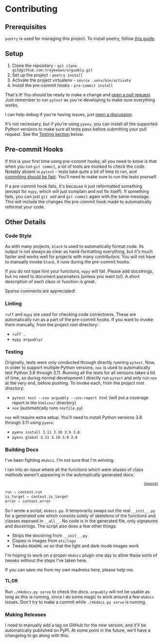 # Contributing

## Prerequisites

`poetry` is used for managing this project. To install poetry, follow
[this guide](https://python-poetry.org/docs/#installation).

## Setup

1. Clone the repository - `git clone git@github.com:treykeown/arguably.git`
2. Set up the project - `poetry install`
3. Activate the project virtualenv - `source .venv/bin/activate`
4. Install the pre-commit hooks - `pre-commit install`

That's it! You should be ready to make a change and [open a pull request](https://github.com/treykeown/arguably/pulls).
Just remember to run `pytest` as you're developing to make sure everything works.

I can help debug if you're having issues, just [open a discussion](https://github.com/treykeown/arguably/discussions).

It's not necessary, but if you're using `pyenv`, you can install all the supported Python versions to make sure all
tests pass before submitting your pull request. See the [Testing section](#testing) below.

## Pre-commit Hooks

If this is your first time using pre-commit hooks, all you need to know is that when you run `git commit`, a lot of
tools are invoked to check the code. Notably absent is `pytest` - tests take quite a bit of time to run, and
[commiting should be fast](https://github.com/pre-commit/pre-commit-hooks/issues/291#issuecomment-394167917). You'll
need to make sure to run the tests yourself.

If a pre-commit hook fails, it's because it just reformatted something (except for `mypy`, which will just complain and
not fix itself). If something fails, you can just `git add` and `git commit` again with the same message. This will
include the changes the pre-commit hook made to automatically reformat your code.

## Other Details

### Code Style

As with many projects, `black` is used to automatically format code. Its output is not always as clear as
hand-formatting everything, but it's much faster and works well for projects with many contributors. You will not have
to manually invoke `black`, it runs during the pre-commit hooks.

If you do not type hint your functions, `mypy` will fail. Please add docstrings, but no need to document parameters
(unless you want to!). A short description of each class or function is great.

Sparse comments are appreciated!

### Linting

`ruff` and `mypy` are used for checking code correctness. These are automatically run as a part of the pre-commit hooks.
If you want to invoke them manually, from the project root directory:

* `ruff .`
* `mypy arguably/`

### Testing

Originally, tests were only conducted through directly running `pytest`. Now, in order to support multiple Python
versions, `nox` is used to automatically test Python 3.8 through 3.11. Running all the tests for all versions takes a
bit of time, so during normal development I directly run `pytest` and only run `nox` at the very end, before pushing. To
invoke each, from the project root directory:

* `pytest test --cov arguably --cov-report html` (will put a coverage report in the `htmlcov/` directory)
* `nox` (automatically runs `noxfile.py`)

`nox` will require extra setup. You'll need to install Python versions 3.8 through 3.11 using `pyenv`:

* `pyenv install 3.11 3.10 3.9 3.8`
* `pyenv global 3.11 3.10 3.9 3.8`

### Building Docs

I've been fighting `mkdocs`. I'm not sure that I'm winning.

I ran into an issue where all the functions which were aliases of class methods weren't appearing in the automatically
generated docs:

<div align="right" class="code-source"><sub>
    <a href="https://github.com/treykeown/arguably/blob/9c3655480aaa2bdd714db209de4ed7b74f8f1fd5/arguably/_context.py#L784-L786">[source]</a>
</sub></div>

```python
run = context.run
is_target = context.is_target
error = context.error
```

So I wrote a script, `mkdocs.py`. It temporarily swaps out the real `__init__.py` for a generated one which consists
solely of skeletons of the functions and classes exposed in `__all__`. No code is in the generated file, only signatures
and docstrings. The script also does a few other things:

* Strips the docstring from `__init__.py`
* Copies in images from `etc/logo`
* Tweaks `README.md` so that the light and dark mode images work

I'm hoping to work on a proper `mkdocs` plugin one day to allow these sorts of tweaks without the steps I've taken here.

If you can save me from my own madness here, please help me.

#### TL;DR

Run `./mkdocs.py serve` to check the docs. `arguably` will not be usable as long as this is running, since I do some
magic to work around a few `mkdocs` issues. Don't try to make a commit while `./mkdocs.py serve` is running.

### Making Releases

I need to manually add a tag on GitHub for the new version, and it'll be automatically published on PyPI. At some point
in the future, we'll have a changelog to go along with this.
